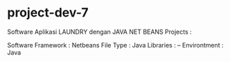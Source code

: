 # project-dev-7
Software Aplikasi LAUNDRY dengan JAVA NET BEANS
Projects :

Software Framework : Netbeans
File Type : Java
Libraries : –
Environtment : Java
